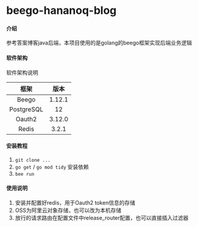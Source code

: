# beego-hananoq-blog

#### 介绍
参考答案博客java后端，本项目使用的是golang的beego框架实现后端业务逻辑

#### 软件架构
软件架构说明

|    框架    |  版本  |
| :--------: | :----: |
|   Beego    | 1.12.1 |
| PostgreSQL |   12   |
|   Oauth2   | 3.12.0 |
|   Redis    | 3.2.1  |


#### 安装教程

1.  `git clone ...`
2.  `go get` / `go mod tidy` 安装依赖
3.  `bee run`

#### 使用说明

1.  安装并配置好redis，用于Oauth2 token信息的存储
2.  OSS为阿里云对象存储，也可以改为本机存储
3.  放行的请求路由在配置文件中release_router配置，也可以直接插入过滤器

